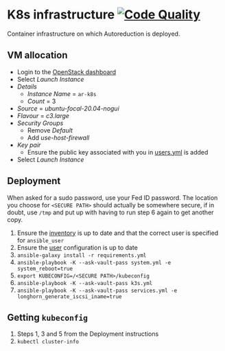 # K8s infrastructure [![Code Quality](https://github.com/autoreduction/k8s-infra/actions/workflows/code_quality.yml/badge.svg?branch=main)](https://github.com/autoreduction/k8s-infra/actions/workflows/code_quality.yml)

Container infrastructure on which Autoreduction is deployed.

## VM allocation

- Login to the [OpenStack dashboard](https://openstack.stfc.ac.uk/)
- Select *Launch Instance*
- *Details*
  - *Instance Name* = `ar-k8s`
  - *Count* = 3
- *Source* = *ubuntu-focal-20.04-nogui*
- *Flavour* = *c3.large*
- *Security Groups*
  - Remove *Default*
  - Add *use-host-firewall*
- *Key pair*
  - Ensure the public key associated with you in [users.yml](./group_vars/all/users.yml) is added
- Select *Launch Instance*

## Deployment

When asked for a sudo password, use your Fed ID password.
The location you choose for `<SECURE PATH>` should actually be somewhere secure, if in doubt, use `/tmp` and put up with having to run step 6 again to get another copy.

1. Ensure the [inventory](./inventory.ini) is up to date and that the correct user is specified for `ansible_user`
2. Ensure the [user](./group_vars/all/users.yml) configuration is up to date
3. `ansible-galaxy install -r requirements.yml`
4. `ansible-playbook -K --ask-vault-pass system.yml -e system_reboot=true`
5. `export KUBECONFIG=/<SECURE PATH>/kubeconfig`
6. `ansible-playbook -K --ask-vault-pass k3s.yml`
7. `ansible-playbook -K --ask-vault-pass services.yml -e longhorn_generate_iscsi_iname=true`

## Getting `kubeconfig`

1. Steps 1, 3 and 5 from the Deployment instructions
2. `kubectl cluster-info`
